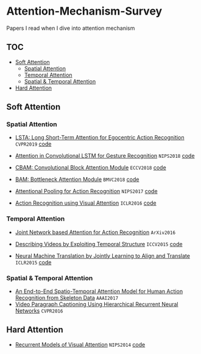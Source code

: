 # Attention-Mechanism-Survey
Papers I read when I dive into attention mechanism

## TOC
- [Soft Attention](#soft-attention)
  - [Spatial Attention](#spatial-attention)
  - [Temporal Attention](#temporal-attention)
  - [Spatial & Temporal Attention](#spatial-&-temporal-attention)
- [Hard Attention](#hard-attention)

## Soft Attention

### Spatial Attention

- [LSTA: Long Short-Term Attention for Egocentric Action Recognition](http://openaccess.thecvf.com/content_CVPR_2019/papers/Sudhakaran_LSTA_Long_Short-Term_Attention_for_Egocentric_Action_Recognition_CVPR_2019_paper.pdf) `CVPR2019` [code](https://github.com/swathikirans/LSTA)

- [Attention in Convolutional LSTM for Gesture Recognition](http://papers.nips.cc/paper/7465-attention-in-convolutional-lstm-for-gesture-recognition) `NIPS2018` [code](https://github.com/GuangmingZhu/AttentionConvLSTM)
- [CBAM: Convolutional Block Attention Module](https://arxiv.org/abs/1807.06521) `ECCV2018` [code](https://github.com/Jongchan/attention-module)
- [BAM: Bottleneck Attention Module](https://arxiv.org/abs/1807.06514) `BMVC2018` [code](https://github.com/Jongchan/attention-module)
- [Attentional Pooling for Action Recognition](http://papers.nips.cc/paper/6609-attentional-pooling-for-action-recognition) `NIPS2017` [code](https://github.com/rohitgirdhar/AttentionalPoolingAction)
- [Action Recognition using Visual Attention](https://arxiv.org/abs/1511.04119) `ICLR2016`  [code](https://github.com/kracwarlock/action-recognition-visual-attention)

### Temporal Attention

- [Joint Network based Attention for Action Recognition](https://arxiv.org/abs/1611.05215) `ArXiv2016` 

- [Describing Videos by Exploiting Temporal Structure](https://arxiv.org/abs/1502.08029) `ICCV2015` [code](https://github.com/yaoli/arctic-capgen-vid)
- [Neural Machine Translation by Jointly Learning to Align and Translate](https://arxiv.org/abs/1409.0473) `ICLR2015` [code](https://github.com/bentrevett/pytorch-seq2seq)

### Spatial & Temporal Attention

- [An End-to-End Spatio-Temporal Attention Model for Human Action Recognition from Skeleton Data](https://arxiv.org/abs/1611.06067) `AAAI2017`
- [Video Paragraph Captioning Using Hierarchical Recurrent Neural Networks](https://arxiv.org/pdf/1510.07712.pdf) `CVPR2016` 

## Hard Attention

- [Recurrent Models of Visual Attention](https://papers.nips.cc/paper/5542-recurrent-models-of-visual-attention.pdf) `NIPS2014` [code](https://github.com/kevinzakka/recurrent-visual-attention)

